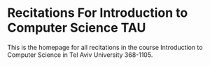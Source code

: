 # Recitations For Introduction to Computer Science TAU

This is the homepage for all recitations in the course Introduction to Computer Science in Tel Aviv University 368-1105.
